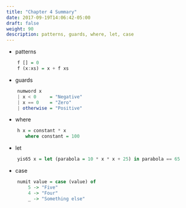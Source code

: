 ```yaml
---
title: "Chapter 4 Summary"
date: 2017-09-19T14:06:42-05:00
draft: false
weight: 90
description: patterns, guards, where, let, case
---
```


* patterns

```haskell
    f [] = 0
    f (x:xs) = x + f xs
```

* guards 

```haskell
    numword x 
    | x < 0     = "Negative"
    | x == 0    = "Zero"
    | otherwise = "Positive"
```

* where

```haskell
    h x = constant * x
       where constant = 100
```

* let

```haskell
    yis65 x = let (parabola = 10 * x * x + 25) in parabola == 65
```

* case

```haskell
    numit value = case (value) of 
        5 -> "Five"
        4 -> "Four"
        _ -> "Something else"
```
